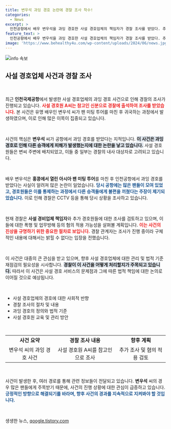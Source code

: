 ```yaml
---
title: 변우석 과잉 경호 논란에 경찰 조사 착수!
categories:
  - News
excerpt: >
  인천공항에서 배우 변우석을 과잉 경호한 사설 경호업체의 책임자가 경찰 조사를 받았다. 추가조사로 업체 대표와 경호원들에 대한 수사가 확대될 예정이다. 과연 그들의 경호 방식은 정당했을까?
feature_text: >
  인천공항에서 배우 변우석을 과잉 경호한 사설 경호업체의 책임자가 경찰 조사를 받았다. 추가조사로 업체 대표와 경호원들에 대한 수사가 확대될 예정이다. 과연 그들의 경호 방식은 정당했을까?
image: 'https://www.behealthy4u.com/wp-content/uploads/2024/06/news.jpg'
---
```


<p><img src="https://www.behealthy4u.com/wp-content/uploads/2024/06/news.jpg" alt="info 속보" /></p>

<h2 data-ke-size="size26">사설 경호업체 사건과 경찰 조사</h2>

<p data-ke-size="size16">&nbsp;</p>

<p>최근 <b>인천국제공항</b>에서 발생한 사설 경호업체의 과잉 경호 사건으로 인해 경찰의 조사가 진행되고 있습니다. <b><span style="color: #ee2323;">사설 경호원 A씨는 참고인 신분으로 경찰에 출석하여 조사를 받았습니다.</span></b> 본 사건은 유명 배우인 변우석 씨가 팬 미팅 투어를 마친 후 귀국하는 과정에서 발생하였으며, 이로 인해 많은 이목이 집중되고 있습니다.</p>

<p data-ke-size="size16">&nbsp;</p>

<p>사건의 핵심은 <b>변우석</b> 씨가 공항에서 과잉 경호를 받았다는 지적입니다. <b><span style="background-color: #21538527;">이 사건은 과잉 경호로 인해 다른 승객에게 피해가 발생했는지에 대한 논란을 낳고 있습니다.</span></b> 사설 경호원들은 변씨 주변에 배치되었고, 이들 중 일부는 경찰의 내사 대상자로 고려되고 있습니다.</p>

<p data-ke-size="size16">&nbsp;</p>

<p>배우 변우석은 <b>홍콩에서 열린 아시아 팬 미팅 투어</b>를 마친 후 인천공항에서 과잉 경호를 받았다는 사실이 알려져 많은 논란이 일었습니다. <b><span style="color: #1a5490;">당시 공항에는 많은 팬들이 모여 있었고, 경호원들은 이를 통제하는 과정에서 다른 승객들에게 불편을 끼쳤다는 주장이 제기되었습니다.</span></b> 이로 인해 경찰은 CCTV 등을 통해 당시 상황을 조사하고 있습니다.</p>

<p data-ke-size="size16">&nbsp;</p>

<p>현재 경찰은 <b>사설 경비업체 책임자</b>와 추가 경호원들에 대한 조사를 검토하고 있으며, 이들에 대한 폭행 및 업무방해 등의 혐의 적용 가능성을 살펴볼 계획입니다. <b><span style="color: #ee2323;">이는 사건의 진상을 규명하기 위한 중요한 절차로 보입니다.</span></b> 경찰 관계자는 조사가 진행 중이라 구체적인 내용에 대해서는 밝힐 수 없다는 입장을 전했습니다.</p>

<p data-ke-size="size16">&nbsp;</p>

<p>이 사건은 대중의 큰 관심을 받고 있으며, 향후 사설 경호업체에 대한 관리 및 법적 기준 재점검의 필요성을 시사합니다. <b><span style="background-color: #21538527;">경찰이 이 사건을 어떻게 처리할지가 주목되고 있습니다.</span></b> 따라서 이 사건은 사설 경호 서비스의 문제점과 그에 따른 법적 책임에 대한 논의로 이어질 것으로 예상됩니다.</p>

<p data-ke-size="size16">&nbsp;</p>

<ul>
<li>사설 경호업체의 경호에 대한 사회적 반향</li>
<li>경찰 조사의 절차 및 내용</li>
<li>과잉 경호의 정의와 법적 기준</li>
<li>사설 경호원 교육 및 관리 방안</li>
</ul>

<p data-ke-size="size16">&nbsp;</p>

<table style="width: 100%; border-collapse: collapse;">
<tr>
<td style="text-align: center; height: 25px;"><b>사건 요약</b></td>
<td style="text-align: center; height: 25px;"><b>경찰 조사 내용</b></td>
<td style="text-align: center; height: 25px;"><b>향후 계획</b></td>
</tr>
<tr>
<td style="text-align: center; height: 25px;">변우석 씨의 과잉 경호 사건</td>
<td style="text-align: center; height: 25px;">사설 경호원 A씨를 참고인으로 조사</td>
<td style="text-align: center; height: 25px;">추가 조사 및 혐의 적용 검토</td>
</tr>
</table>

<p data-ke-size="size16">&nbsp;</p>

<p>사건이 발생한 후, 여러 경로를 통해 관련 정보들이 전달되고 있습니다. <b>변우석</b> 씨의 경우 많은 팬들에게 주목받기 때문에, 사건의 진행 상황에 대한 관심이 급증하고 있습니다. <b><span style="color: #1a5490;">긍정적인 방향으로 해결되기를 바라며, 향후 사건의 경과를 지속적으로 지켜봐야 할 것입니다.</span></b> </p>

<p data-ke-size="size16">&nbsp;</p>
생생한 뉴스, <a href="https://qoogle.tistory.com" rel="dofollow">qoogle.tistory.com</a>


